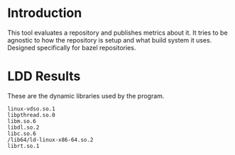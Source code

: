 
# Introduction
This tool evaluates a repository and publishes metrics about it.  It tries to be agnostic to how the repository is setup and what build system it uses.  Designed specifically for bazel repositories.  


# LDD Results
These are the dynamic libraries used by the program.  
```
linux-vdso.so.1
libpthread.so.0
libm.so.6
libdl.so.2
libc.so.6
/lib64/ld-linux-x86-64.so.2
librt.so.1

```




